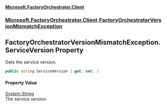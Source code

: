 #### [Microsoft.FactoryOrchestrator.Client](./Microsoft-FactoryOrchestrator-Client.md 'Microsoft.FactoryOrchestrator.Client')
### [Microsoft.FactoryOrchestrator.Client](./Microsoft-FactoryOrchestrator-Client.md 'Microsoft.FactoryOrchestrator.Client').[FactoryOrchestratorVersionMismatchException](./Microsoft-FactoryOrchestrator-Client-FactoryOrchestratorVersionMismatchException.md 'Microsoft.FactoryOrchestrator.Client.FactoryOrchestratorVersionMismatchException')
## FactoryOrchestratorVersionMismatchException.ServiceVersion Property
Gets the service version.  
```csharp
public string ServiceVersion { get; set; }
```
#### Property Value
[System.String](https://docs.microsoft.com/en-us/dotnet/api/System.String 'System.String')  
The service version.  
